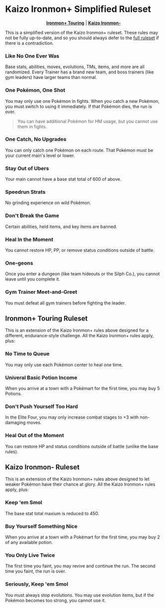 # Kaizo Ironmon+ Simplified Ruleset

<p align="center">
    <a href="#ironmon-touring-ruleset"><b>Ironmon+ Touring</b></a> |
    <a href="#kaizo-ironmon--ruleset"><b>Kaizo Ironmon-</b></a>
</p>


This is a simplified version of the Kaizo Ironmon+ ruleset. These rules may not
be fully up-to-date, and so you should always defer to the [full ruleset](/rules.md)
if there is a contradiction.

### Like No One Ever Was
Base stats, abilities, moves, evolutions, TMs, items, and more are all randomized. Every Trainer has a brand new team, and boss trainers (like gym leaders) have larger teams than normal.

### One Pokémon, One Shot
You may only use one Pokémon in fights. When you catch a new Pokémon, you must switch to using it immediately. If that Pokémon dies, the run is over.

> You can have additional Pokémon for HM usage, but you cannot use them in fights.

### One Catch, No Upgrades
You can only catch one Pokémon on each route. That Pokémon must be your current main's level or lower.

### Stay Out of Ubers
Your main cannot have a base stat total of 600 of above.

### Speedrun Strats
No grinding experience on wild Pokémon.

### Don't Break the Game
Certain abilities, held items, and key items are banned.

### Heal In the Moment
You cannot restore HP, PP, or remove status conditions outside of battle.

### One-geons
Once you enter a dungeon (like team hideouts or the Silph Co.), you cannot leave until you complete it.

### Gym Trainer Meet-and-Greet
You must defeat all gym trainers before fighting the leader.

## Ironmon+ Touring Ruleset

This is an extension of the Kaizo Ironmon+ rules above designed for a different, endurance-style challenge. All the Kaizo Ironmon+ rules apply, plus:

### No Time to Queue
You may only use each Pokémon center to heal one time.

### Univeral Basic Potion Income
When you arrive at a town with a Pokémart for the first time, you may buy 5 Potions.

### Don't Push Yourself Too Hard
In the Elite Four, you may only increase combat stages to +3 with non-damaging moves.

### Heal Out of the Moment
You can restore HP and status conditions outside of battle (unlike the base rules).

## Kaizo Ironmon- Ruleset

This is an extension of the Kaizo Ironmon+ rules above designed to let weaker Pokémon have their chance at glory. All the Kaizo Ironmon+ rules apply, plus:

### Keep 'em Smol
The base stat total maxium is reduced to 450.

### Buy Yourself Something Nice
When you arrive at a town with a Pokémart for the first time, you may buy 2 of any available potion.

### You Only Live Twice
The first time you faint, you may revive and continue the run. The second time you faint, the run is over.

### Seriously, Keep 'em Smol
You must always stop evolutions. You may use evolution items, but if the Pokémon becomes too strong, you cannot use it.
